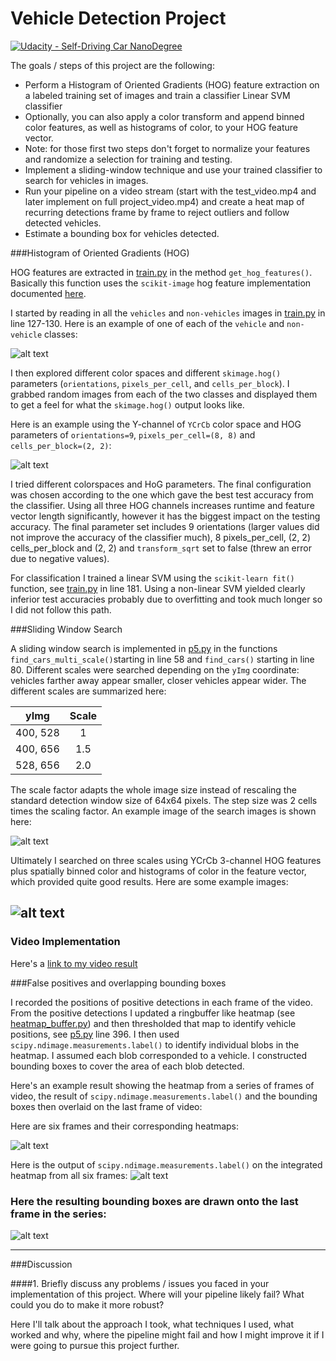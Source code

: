 # Vehicle Detection Project
[![Udacity - Self-Driving Car NanoDegree](https://s3.amazonaws.com/udacity-sdc/github/shield-carnd.svg)](http://www.udacity.com/drive)


The goals / steps of this project are the following:

* Perform a Histogram of Oriented Gradients (HOG) feature extraction on a labeled training set of images and train a classifier Linear SVM classifier
* Optionally, you can also apply a color transform and append binned color features, as well as histograms of color, to your HOG feature vector. 
* Note: for those first two steps don't forget to normalize your features and randomize a selection for training and testing.
* Implement a sliding-window technique and use your trained classifier to search for vehicles in images.
* Run your pipeline on a video stream (start with the test_video.mp4 and later implement on full project_video.mp4) and create a heat map of recurring detections frame by frame to reject outliers and follow detected vehicles.
* Estimate a bounding box for vehicles detected.

[//]: # (Image References)
[image1]: ./output_images/car_examples.png
[image2]: ./output_images/HOG_example.png
[image3]: ./output_images/sliding_windows.png
[image4]: ./output_images/example_detections.png
[image5]: ./output_images/heatmaps.png
[image6]: ./output_images/label_heatmap.png
[image7]: ./examples/output_bboxes.png
[video1]: ./project_video.mp4

###Histogram of Oriented Gradients (HOG)

HOG features are extracted in [train.py](https://github.com/friedricherbs/CarND-P5-Vehicle-Detection/blob/master/train.py) in the method `get_hog_features()`. Basically this function uses the `scikit-image` hog feature implementation documented [here](http://scikit-image.org/docs/dev/api/skimage.feature.html?highlight=feature%20hog#skimage.feature.hog).

I started by reading in all the `vehicles` and `non-vehicles` images in [train.py](https://github.com/friedricherbs/CarND-P5-Vehicle-Detection/blob/master/train.py) in line 127-130.  Here is an example of one of each of the `vehicle` and `non-vehicle` classes:

![alt text][image1]

I then explored different color spaces and different `skimage.hog()` parameters (`orientations`, `pixels_per_cell`, and `cells_per_block`).  I grabbed random images from each of the two classes and displayed them to get a feel for what the `skimage.hog()` output looks like.

Here is an example using the Y-channel of `YCrCb` color space and HOG parameters of `orientations=9`, `pixels_per_cell=(8, 8)` and `cells_per_block=(2, 2)`:


![alt text][image2]

I tried different colorspaces and HoG parameters. The final configuration was chosen according to the one which gave the best test accuracy from the classifier. Using all three HOG channels increases runtime and feature vector length significantly, however it has the biggest impact on the testing accuracy. The final parameter set includes 9 orientations (larger values did not improve the accuracy of the classifier much), 8 pixels_per_cell, (2, 2) cells_per_block and (2, 2) and `transform_sqrt` set to false (threw an error due to negative values). 

For classification I trained a linear SVM using the `scikit-learn fit()` function, see  [train.py](https://github.com/friedricherbs/CarND-P5-Vehicle-Detection/blob/master/train.py) in line 181. Using a non-linear SVM yielded clearly inferior test accuracies probably due to overfitting and took much longer so I did not follow this path.

###Sliding Window Search

A sliding window search is implemented in [p5.py](https://github.com/friedricherbs/CarND-P5-Vehicle-Detection/blob/master/p5.py) in the functions `find_cars_multi_scale()`starting in line 58 and `find_cars()` starting in line 80. Different scales were searched depending on the `yImg` coordinate: vehicles farther away appear smaller, closer vehicles appear wider. The different scales are summarized here:

| yImg          | Scale         | 
|:-------------:|:-------------:| 
| 400, 528      | 1             | 
| 400, 656      | 1.5           |
| 528, 656      | 2.0           |

The scale factor adapts the whole image size instead of rescaling the standard detection window size of 64x64 pixels. The step size was 2 cells times the scaling factor. An example image of the search images is shown here:


![alt text][image3]

Ultimately I searched on three scales using YCrCb 3-channel HOG features plus spatially binned color and histograms of color in the feature vector, which provided quite good results.  Here are some example images:

![alt text][image4]
---

### Video Implementation

Here's a [link to my video result](./p5.mp4)


###False positives and overlapping bounding boxes

I recorded the positions of positive detections in each frame of the video.  From the positive detections I updated a ringbuffer like heatmap (see [heatmap_buffer.py](./heatmap_buffer.py)) and then thresholded that map to identify vehicle positions, see [p5.py](./p5.py) line 396.  I then used `scipy.ndimage.measurements.label()` to identify individual blobs in the heatmap.  I assumed each blob corresponded to a vehicle.  I constructed bounding boxes to cover the area of each blob detected.  

Here's an example result showing the heatmap from a series of frames of video, the result of `scipy.ndimage.measurements.label()` and the bounding boxes then overlaid on the last frame of video:

Here are six frames and their corresponding heatmaps:

![alt text][image5]

Here is the output of `scipy.ndimage.measurements.label()` on the integrated heatmap from all six frames:
![alt text][image6]

### Here the resulting bounding boxes are drawn onto the last frame in the series:
![alt text][image7]



---

###Discussion

####1. Briefly discuss any problems / issues you faced in your implementation of this project.  Where will your pipeline likely fail?  What could you do to make it more robust?

Here I'll talk about the approach I took, what techniques I used, what worked and why, where the pipeline might fail and how I might improve it if I were going to pursue this project further.  
